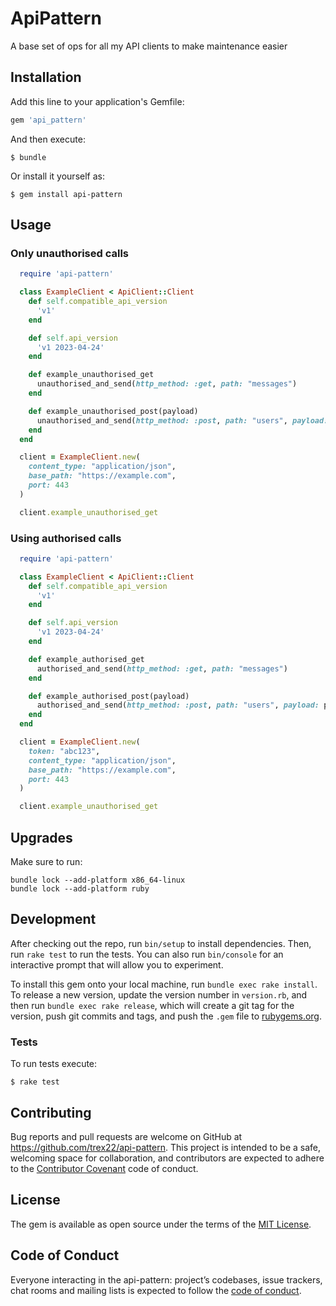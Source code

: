 # ApiPattern
A base set of ops for all my API clients to make maintenance easier

## Installation

Add this line to your application's Gemfile:

```ruby
gem 'api_pattern'
```

And then execute:

    $ bundle

Or install it yourself as:

    $ gem install api-pattern

## Usage

### Only unauthorised calls
```ruby
  require 'api-pattern'

  class ExampleClient < ApiClient::Client
    def self.compatible_api_version
      'v1'
    end

    def self.api_version
      'v1 2023-04-24'
    end

    def example_unauthorised_get
      unauthorised_and_send(http_method: :get, path: "messages")
    end

    def example_unauthorised_post(payload)
      unauthorised_and_send(http_method: :post, path: "users", payload: payload)
    end
  end

  client = ExampleClient.new(
    content_type: "application/json",
    base_path: "https://example.com",
    port: 443
  )

  client.example_unauthorised_get
```

### Using authorised calls
```ruby
  require 'api-pattern'

  class ExampleClient < ApiClient::Client
    def self.compatible_api_version
      'v1'
    end

    def self.api_version
      'v1 2023-04-24'
    end

    def example_authorised_get
      authorised_and_send(http_method: :get, path: "messages")
    end

    def example_authorised_post(payload)
      authorised_and_send(http_method: :post, path: "users", payload: payload)
    end
  end

  client = ExampleClient.new(
    token: "abc123",
    content_type: "application/json",
    base_path: "https://example.com",
    port: 443
  )

  client.example_unauthorised_get
```

## Upgrades
Make sure to run:

```
bundle lock --add-platform x86_64-linux
bundle lock --add-platform ruby
```

## Development

After checking out the repo, run `bin/setup` to install dependencies. Then, run `rake test` to run the tests. You can also run `bin/console` for an interactive prompt that will allow you to experiment.

To install this gem onto your local machine, run `bundle exec rake install`. To release a new version, update the version number in `version.rb`, and then run `bundle exec rake release`, which will create a git tag for the version, push git commits and tags, and push the `.gem` file to [rubygems.org](https://rubygems.org).

### Tests
To run tests execute:

    $ rake test

## Contributing

Bug reports and pull requests are welcome on GitHub at https://github.com/trex22/api-pattern. This project is intended to be a safe, welcoming space for collaboration, and contributors are expected to adhere to the [Contributor Covenant](http://contributor-covenant.org) code of conduct.

## License

The gem is available as open source under the terms of the [MIT License](https://opensource.org/licenses/MIT).

## Code of Conduct

Everyone interacting in the api-pattern: project’s codebases, issue trackers, chat rooms and mailing lists is expected to follow the [code of conduct](https://github.com/trex22/api-pattern/blob/master/CODE_OF_CONDUCT.md).
